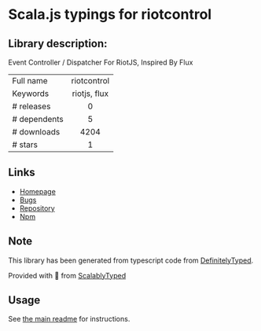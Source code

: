 
# Scala.js typings for riotcontrol


## Library description:
Event Controller / Dispatcher For RiotJS, Inspired By Flux

|                    |                 |
| ------------------ | :-------------: |
| Full name          | riotcontrol |
| Keywords           | riotjs, flux |
| # releases         | 0 |
| # dependents       | 5 |
| # downloads        | 4204 |
| # stars            | 1 |

## Links
- [Homepage](https://github.com/jimsparkman/RiotControl)
- [Bugs](https://github.com/jimsparkman/RiotControl/issues)
- [Repository](https://github.com/jimsparkman/RiotControl)
- [Npm](https://www.npmjs.com/package/riotcontrol)
    


## Note
This library has been generated from typescript code from [DefinitelyTyped](https://definitelytyped.org).

Provided with :purple_heart: from [ScalablyTyped](https://github.com/oyvindberg/ScalablyTyped)

## Usage
See [the main readme](../../readme.md) for instructions.



